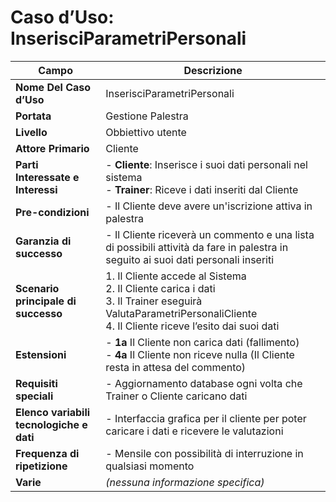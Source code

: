 # Caso d’Uso: InserisciParametriPersonali

| **Campo**                                | **Descrizione**                                                                                                                                                          |
|------------------------------------------|--------------------------------------------------------------------------------------------------------------------------------------------------------------------------|
| **Nome Del Caso d’Uso**                  | InserisciParametriPersonali                                                                                                                                              |
| **Portata**                              | Gestione Palestra                                                                                                                                                         |
| **Livello**                              | Obbiettivo utente                                                                                                                                                         |
| **Attore Primario**                      | Cliente                                                                                                                                                                   |
| **Parti Interessate e Interessi**        | - **Cliente**: Inserisce i suoi dati personali nel sistema  <br> - **Trainer**: Riceve i dati inseriti dal Cliente                                                       |
| **Pre-condizioni**                       | - Il Cliente deve avere un'iscrizione attiva in palestra                                                                                                                  |
| **Garanzia di successo**                 | - Il Cliente riceverà un commento e una lista di possibili attività da fare in palestra in seguito ai suoi dati personali inseriti                                       |
| **Scenario principale di successo**      | 1. Il Cliente accede al Sistema <br> 2. Il Cliente carica i dati <br> 3. Il Trainer eseguirà ValutaParametriPersonaliCliente <br> 4. Il Cliente riceve l’esito dai suoi dati |
| **Estensioni**                           | - **1a** Il Cliente non carica dati (fallimento) <br> - **4a** Il Cliente non riceve nulla (Il Cliente resta in attesa del commento)                                     |
| **Requisiti speciali**                   | - Aggiornamento database ogni volta che Trainer o Cliente caricano dati                                                                                                   |
| **Elenco variabili tecnologiche e dati** | - Interfaccia grafica per il cliente per poter caricare i dati e ricevere le valutazioni                                                                                 |
| **Frequenza di ripetizione**             | - Mensile con possibilità di interruzione in qualsiasi momento                                                                                                            |
| **Varie**                                | *(nessuna informazione specifica)*                                                                                                                                        |
